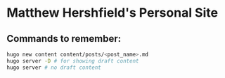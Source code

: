 # Matthew Hershfield's Personal Site

## Commands to remember:

```sh
hugo new content content/posts/<post_name>.md
hugo server -D # for showing draft content
hugo server # no draft content
```

